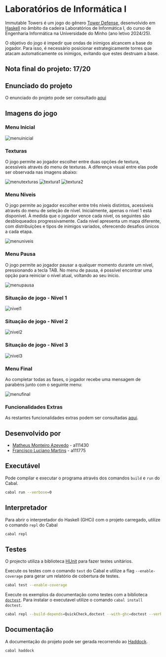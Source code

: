 # Laboratórios de Informática I

Immutable Towers é um jogo do gênero [Tower Defense](https://en.wikipedia.org/wiki/Tower_defense), desenvolvido em [Haskell](https://www.haskell.org/) no âmbito da cadeira Laboratórios de Informática I, do curso de Engenharia Informática na Universidade do Minho (ano letivo 2024/25).

O objetivo do jogo é impedir que ondas de inimigos alcancem a base do jogador. Para isso, é necessário posicionar estrategicamente torres que atacam automaticamente os inimigos, evitando que estes destruam a base.

## Nota final do projeto: 17/20

## Enunciado do projeto

O enunciado do projeto pode ser consultado [aqui](./enunciado_projeto.pdf)

## Imagens do jogo

### Menu Inicial

![menuinicial](imgs/menuinicial.png)

### Texturas

O jogo permite ao jogador escolher entre duas opções de textura, acessíveis através do menu de texturas. A diferença visual entre elas pode ser observada nas imagens abaixo:

![menutexturas](imgs/menutexturas.png)
![textura1](imgs/textura1.png)
![textura2](imgs/textura2.png)

### Menu Niveis

O jogo permite ao jogador escolher entre três níveis distintos, acessíveis através do menu de seleção de nível. Inicialmente, apenas o nível 1 está disponível. À medida que o jogador vence cada nível, os seguintes são desbloqueados progressivamente. Cada nível apresenta um mapa diferente, com distribuições e tipos de inimigos variados, oferecendo desafios únicos a cada etapa.

![menuniveis](imgs/menuniveis.png)

### Menu Pausa

O jogo permite ao jogador pausar a qualquer momento durante um nível, pressionando a tecla TAB. No menu de pausa, é possível encontrar uma opção para reiniciar o nível atual, voltando ao seu início.

![menupausa](imgs/menupausa.png)

### Situação de jogo - Nível 1

![nivel1](imgs/nivel1.png)

### Situação de jogo - Nível 2

![nivel2](imgs/nivel2.png)

### Situação de jogo - Nível 3

![nivel3](imgs/nivel3.png)

### Menu Final

Ao completar todas as fases, o jogador recebe uma mensagem de parabéns junto com o seguinte menu:

![menufinal](imgs/menufinal.png)

### Funcionalidades Extras

As restantes funcionalidades extras podem ser consultadas [aqui](app/EXTRAS.md).

## Desenvolvido por

- [Matheus Monteiro Azevedo](https://github.com/matheusm18) - a111430
- [Francisco Luciano Martins](https://github.com/XicoMartins54) - a111775

## Executável

Pode compilar e executar o programa através dos comandos `build` e `run` do Cabal.

```bash
cabal run --verbose=0
```

## Interpretador

Para abrir o interpretador do Haskell (GHCi) com o projeto carregado, utilize o comando `repl` do Cabal

```bash
cabal repl
```

## Testes

O projecto utiliza a biblioteca [HUnit](https://hackage.haskell.org/package/HUnit) para fazer testes unitários.

Execute os testes com o comando `test` do Cabal e utilize a flag `--enable-coverage` para gerar um relatório de cobertura de testes.

```bash
cabal test --enable-coverage
```

Execute os exemplos da documentação como testes com a biblioteca
[`doctest`](https://hackage.haskell.org/package/doctest). Para instalar o
executavel utilize o comando `cabal install doctest`.

```bash
cabal repl --build-depends=QuickCheck,doctest --with-ghc=doctest --verbose=0
```

## Documentação

A documentação do projeto pode ser gerada recorrendo ao [Haddock](https://haskell-haddock.readthedocs.io/).

```bash
cabal haddock
```
